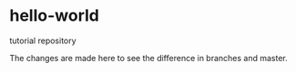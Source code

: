 # hello-world
tutorial repository

The changes are made here to see the difference in branches and master.
